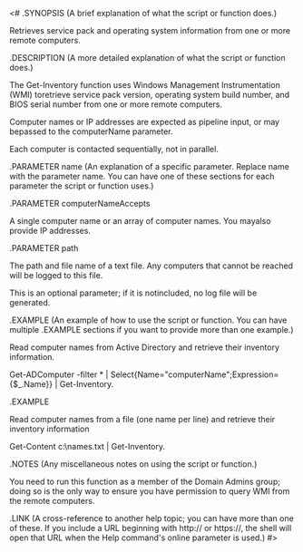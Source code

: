 <#
.SYNOPSIS  (A brief explanation of what the script or function does.)

Retrieves service pack and operating system information from one or more remote computers.


.DESCRIPTION  (A more detailed explanation of what the script or function does.)

The Get-Inventory function uses Windows Management Instrumentation (WMI) toretrieve service pack version, operating system build number, and BIOS serial number from one or more remote computers.

Computer names or IP addresses are expected as pipeline input, or may bepassed to the computerName parameter.

Each computer is contacted sequentially, not in parallel.


.PARAMETER name  (An explanation of a specific parameter. Replace name with the parameter name. You can have one of these sections for each parameter the script or function uses.)


.PARAMETER computerNameAccepts

A single computer name or an array of computer names. You mayalso provide IP addresses.


.PARAMETER path

The path and file name of a text file. Any computers that cannot be reached will be logged to this file.

This is an optional parameter; if it is notincluded, no log file will be generated.


.EXAMPLE  (An example of how to use the script or function. You can have multiple .EXAMPLE sections if you want to provide more than one example.)

Read computer names from Active Directory and retrieve their inventory information.

Get-ADComputer -filter * | Select{Name="computerName";Expression={$_.Name}} | Get-Inventory.


.EXAMPLE

Read computer names from a file (one name per line) and retrieve their inventory information

Get-Content c:\names.txt | Get-Inventory.


.NOTES  (Any miscellaneous notes on using the script or function.)

You need to run this function as a member of the Domain Admins group; doing so is the only way to ensure you have permission to query WMI from the remote computers.


.LINK  (A cross-reference to another help topic; you can have more than one of these. If you include a URL beginning with http:// or https://, the shell will open that URL when the Help command's online parameter is used.)
#>
